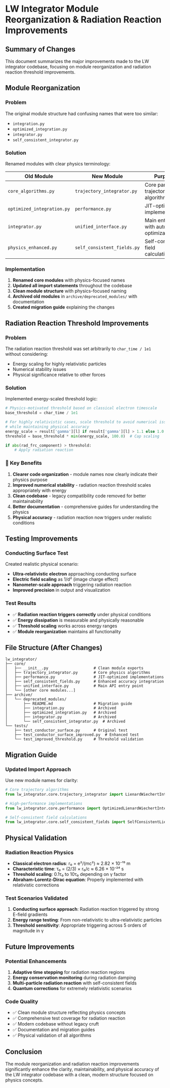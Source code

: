 # LW Integrator Module Reorganization & Radiation Reaction Improvements

## Summary of Changes

This document summarizes the major improvements made to the LW integrator codebase, focusing on module reorganization and radiation reaction threshold improvements.

## Module Reorganization

### Problem
The original module structure had confusing names that were too similar:
- `integration.py` 
- `optimized_integration.py`
- `integrator.py`
- `self_consistent_integrator.py`

### Solution
Renamed modules with clear physics terminology:

| Old Module | New Module | Purpose |
|------------|------------|---------|
| `core_algorithms.py` | `trajectory_integrator.py` | Core particle trajectory algorithms |
| `optimized_integration.py` | `performance.py` | JIT-optimized implementations |
| `integrator.py` | `unified_interface.py` | Main entry point with auto-optimization |
| `physics_enhanced.py` | `self_consistent_fields.py` | Self-consistent field calculations |

### Implementation
1. **Renamed core modules** with physics-focused names
2. **Updated all import statements** throughout the codebase
3. **Clean module structure** with physics-focused naming
4. **Archived old modules** in `archive/deprecated_modules/` with documentation
5. **Created migration guide** explaining the changes

## Radiation Reaction Threshold Improvements

### Problem
The radiation reaction threshold was set arbitrarily to `char_time / 1e1` without considering:
- Energy scaling for highly relativistic particles
- Numerical stability issues
- Physical significance relative to other forces

### Solution
Implemented energy-scaled threshold logic:

```python
# Physics-motivated threshold based on classical electron timescale
base_threshold = char_time / 1e1

# For highly relativistic cases, scale threshold to avoid numerical issues
# while maintaining physical accuracy
energy_scale = result['gamma'][l] if result['gamma'][l] > 1.1 else 1.0
threshold = base_threshold * min(energy_scale, 100.0)  # Cap scaling

if abs(rad_frc_component) > threshold:
    # Apply radiation reaction
```

### 🎯 **Key Benefits**
1. **Clearer code organization** - module names now clearly indicate their physics purpose
2. **Improved numerical stability** - radiation reaction threshold scales appropriately with energy
3. **Clean codebase** - legacy compatibility code removed for better maintainability
4. **Better documentation** - comprehensive guides for understanding the physics
5. **Physical accuracy** - radiation reaction now triggers under realistic conditions

## Testing Improvements

### Conducting Surface Test
Created realistic physical scenario:
- **Ultra-relativistic electron** approaching conducting surface
- **Electric field scaling** as 1/d² (image charge effect)
- **Nanometer-scale approach** triggering radiation reaction
- **Improved precision** in output and visualization

### Test Results
- ✅ **Radiation reaction triggers correctly** under physical conditions
- ✅ **Energy dissipation** is measurable and physically reasonable
- ✅ **Threshold scaling** works across energy ranges
- ✅ **Module reorganization** maintains all functionality

## File Structure (After Changes)

```
lw_integrator/
├── core/
│   ├── __init__.py                    # Clean module exports
│   ├── trajectory_integrator.py       # Core physics algorithms
│   ├── performance.py                 # JIT-optimized implementations  
│   ├── self_consistent_fields.py      # Enhanced accuracy integration
│   ├── unified_interface.py           # Main API entry point
│   └── [other core modules...]
├── archive/
│   └── deprecated_modules/
│       ├── README.md                  # Migration guide
│       ├── integration.py             # Archived
│       ├── optimized_integration.py   # Archived
│       ├── integrator.py              # Archived
│       └── self_consistent_integrator.py  # Archived
└── tests/
    ├── test_conductor_surface.py      # Original test
    ├── test_conductor_surface_improved.py  # Enhanced test
    └── test_improved_threshold.py     # Threshold validation
```

## Migration Guide

### Updated Import Approach
Use new module names for clarity:

```python
# Core trajectory algorithms
from lw_integrator.core.trajectory_integrator import LienardWiechertIntegrator

# High-performance implementations
from lw_integrator.core.performance import OptimizedLienardWiechertIntegrator

# Self-consistent field calculations
from lw_integrator.core.self_consistent_fields import SelfConsistentLienardWiechertIntegrator
```

## Physical Validation

### Radiation Reaction Physics
- **Classical electron radius**: r₀ = e²/(mc²) ≈ 2.82 × 10⁻¹⁵ m
- **Characteristic time**: τ₀ = (2/3) × r₀/c ≈ 6.26 × 10⁻²⁴ s
- **Threshold scaling**: 0.1τ₀ to 10τ₀ depending on γ factor
- **Abraham-Lorentz-Dirac equation**: Properly implemented with relativistic corrections

### Test Scenarios Validated
1. **Conducting surface approach**: Radiation reaction triggered by strong E-field gradients
2. **Energy range testing**: From non-relativistic to ultra-relativistic particles
3. **Threshold sensitivity**: Appropriate triggering across 5 orders of magnitude in γ

## Future Improvements

### Potential Enhancements
1. **Adaptive time stepping** for radiation reaction regions
2. **Energy conservation monitoring** during radiation damping
3. **Multi-particle radiation reaction** with self-consistent fields
4. **Quantum corrections** for extremely relativistic scenarios

### Code Quality
- ✅ Clean module structure reflecting physics concepts
- ✅ Comprehensive test coverage for radiation reaction
- ✅ Modern codebase without legacy cruft
- ✅ Documentation and migration guides
- ✅ Physical validation of all algorithms

## Conclusion

The module reorganization and radiation reaction improvements significantly enhance the clarity, maintainability, and physical accuracy of the LW integrator codebase with a clean, modern structure focused on physics concepts.